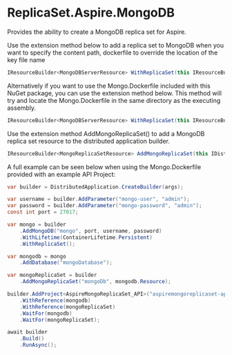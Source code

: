 # ReplicaSet.Aspire.MongoDB
Provides the ability to create a MongoDB replica set for Aspire.

Use the extension method below to add a replica set to MongoDB when you want to specify the content path, dockerfile to override the location of the key file name

```C#
IResourceBuilder<MongoDBServerResource> WithReplicaSet(this IResourceBuilder<MongoDBServerResource> builder, string contextPath, string dockerFile, string keyFileName =  "/etc/mongo-keyfile")
```

Alternatively if you want to use the Mongo.Dockerfile included with this NuGet package, you can use the extension method below. This method will try and locate the Mongo.Dockerfile in the same directory as the executing assembly.

```C#
IResourceBuilder<MongoDBServerResource> WithReplicaSet(this IResourceBuilder<MongoDBServerResource> builder)
```

Use the extension method AddMongoReplicaSet() to add a MongoDB replica set resource to the distributed application builder.

```C#
IResourceBuilder<MongoReplicaSetResource> AddMongoReplicaSet(this IDistributedApplicationBuilder builder, string name, IResourceWithConnectionString mongoDbResource)
```

A full example can be seen below when using the Mongo.Dockerfile provided with an example API Project:

```C#
var builder = DistributedApplication.CreateBuilder(args);

var username = builder.AddParameter("mongo-user", "admin");
var password = builder.AddParameter("mongo-password", "admin");
const int port = 27017;

var mongo = builder
    .AddMongoDB("mongo", port, username, password)
    .WithLifetime(ContainerLifetime.Persistent)
    .WithReplicaSet();

var mongodb = mongo
    .AddDatabase("mongoDatabase");

var mongoReplicaSet = builder
    .AddMongoReplicaSet("mongoDb", mongodb.Resource);

builder.AddProject<AspireMongoReplicaSet_API>("aspiremongoreplicaset-api", "http")
    .WithReference(mongodb)
    .WithReference(mongoReplicaSet)
    .WaitFor(mongodb)
    .WaitFor(mongoReplicaSet);

await builder
    .Build()
    .RunAsync();
```